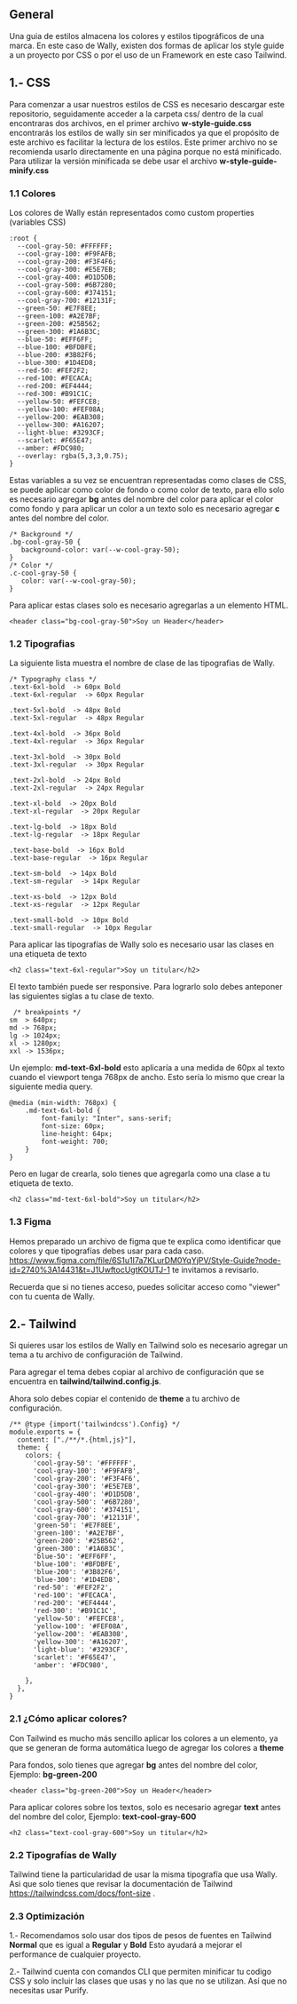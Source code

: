## General
Una guia de estilos almacena los colores y estilos tipográficos de una marca. En este caso de Wally, existen dos formas de aplicar los style guide a un proyecto por CSS o por el uso de un Framework en este caso Tailwind.

## 1.- CSS
Para comenzar a usar nuestros estilos de CSS es necesario descargar este repositorio, seguidamente acceder a la carpeta css/ dentro de la cual encontraras dos archivos, en el primer archivo **w-style-guide.css** encontrarás los estilos de wally sin ser minificados ya que el propósito de este archivo es facilitar la lectura de los estilos. Este primer archivo no se recomienda usarlo directamente en una página porque no está minificado. Para utilizar la versión minificada se debe usar el archivo **w-style-guide-minify.css** 

### 1.1 Colores
Los colores de Wally están representados como custom properties (variables CSS)
```
:root {
  --cool-gray-50: #FFFFFF;
  --cool-gray-100: #F9FAFB;
  --cool-gray-200: #F3F4F6;
  --cool-gray-300: #E5E7EB;
  --cool-gray-400: #D1D5DB;
  --cool-gray-500: #6B7280;
  --cool-gray-600: #374151;
  --cool-gray-700: #12131F;
  --green-50: #E7F8EE;
  --green-100: #A2E7BF;
  --green-200: #25B562;
  --green-300: #1A6B3C;
  --blue-50: #EFF6FF;
  --blue-100: #BFDBFE;
  --blue-200: #3B82F6;
  --blue-300: #1D4ED8;
  --red-50: #FEF2F2;
  --red-100: #FECACA;
  --red-200: #EF4444;
  --red-300: #B91C1C;
  --yellow-50: #FEFCE8;
  --yellow-100: #FEF08A;
  --yellow-200: #EAB308;
  --yellow-300: #A16207;
  --light-blue: #3293CF;
  --scarlet: #F65E47;
  --amber: #FDC980;
  --overlay: rgba(5,3,3,0.75);
}
```

Estas variables a su vez se encuentran representadas como clases de CSS, se puede aplicar como color de fondo o como color de texto, para ello solo es necesario agregar **bg** antes del nombre del color para aplicar el color como fondo y para aplicar un color a un texto solo es necesario agregar **c** antes del nombre del color. 
 ```
/* Background */
.bg-cool-gray-50 {
    background-color: var(--w-cool-gray-50);
}
/* Color */
.c-cool-gray-50 {
    color: var(--w-cool-gray-50);
}
```

Para aplicar estas clases solo es necesario agregarlas a un elemento HTML.
```
<header class="bg-cool-gray-50">Soy un Header</header>
```

### 1.2 Tipografias
La siguiente lista muestra el nombre de clase de las tipografias de Wally.

```
/* Typography class */
.text-6xl-bold  -> 60px Bold
.text-6xl-regular  -> 60px Regular

.text-5xl-bold  -> 48px Bold
.text-5xl-regular  -> 48px Regular

.text-4xl-bold  -> 36px Bold
.text-4xl-regular  -> 36px Regular

.text-3xl-bold  -> 30px Bold
.text-3xl-regular  -> 30px Regular

.text-2xl-bold  -> 24px Bold
.text-2xl-regular  -> 24px Regular

.text-xl-bold  -> 20px Bold
.text-xl-regular  -> 20px Regular

.text-lg-bold  -> 18px Bold
.text-lg-regular  -> 18px Regular

.text-base-bold  -> 16px Bold
.text-base-regular  -> 16px Regular

.text-sm-bold  -> 14px Bold
.text-sm-regular  -> 14px Regular

.text-xs-bold  -> 12px Bold
.text-xs-regular  -> 12px Regular

.text-small-bold  -> 10px Bold
.text-small-regular  -> 10px Regular

```

Para aplicar las tipografías de Wally solo es necesario usar las clases en una etiqueta de texto
```
<h2 class="text-6xl-regular">Soy un titular</h2>
```

El texto también puede ser responsive. Para lograrlo solo debes anteponer las siguientes siglas a tu clase de texto.
```
 /* breakpoints */
sm  > 640px;
md -> 768px;
lg -> 1024px;
xl -> 1280px;
xxl -> 1536px;
```
Un ejemplo: **md-text-6xl-bold** esto aplicaría a una medida de 60px al texto cuando el viewport tenga 768px de ancho.  Esto sería lo mismo que crear la siguiente media query.
```
@media (min-width: 768px) {
    .md-text-6xl-bold {
        font-family: "Inter", sans-serif;
        font-size: 60px;
        line-height: 64px;
        font-weight: 700;
    }
}    
```
Pero en lugar de crearla, solo tienes que agregarla como una clase a tu etiqueta de texto.
```
<h2 class="md-text-6xl-bold">Soy un titular</h2>
```
### 1.3 Figma
Hemos preparado un archivo de figma que te explica como identificar que colores y que tipografías debes usar para cada caso.
https://www.figma.com/file/6S1u1I7a7KLurDM0YqYjPV/Style-Guide?node-id=2740%3A14431&t=J1UwftocUgtKOUTJ-1  te invitamos a revisarlo.

Recuerda que si no tienes acceso, puedes solicitar acceso como "viewer" con tu cuenta de Wally.


## 2.- Tailwind
Si quieres usar los estilos de Wally en Tailwind solo es necesario agregar un tema a tu archivo de configuración de Tailwind.

Para agregar el tema debes copiar al archivo de configuración que se encuentra en **tailwind/tailwind.config.js**.

Ahora solo debes copiar el contenido de **theme** a tu archivo de configuración.

```
/** @type {import('tailwindcss').Config} */
module.exports = {
  content: ["./**/*.{html,js}"],
  theme: {
    colors: {
      'cool-gray-50': '#FFFFFF',
      'cool-gray-100': '#F9FAFB',
      'cool-gray-200': '#F3F4F6',
      'cool-gray-300': '#E5E7EB',
      'cool-gray-400': '#D1D5DB',
      'cool-gray-500': '#6B7280',
      'cool-gray-600': '#374151',
      'cool-gray-700': '#12131F',
      'green-50': '#E7F8EE',
      'green-100': '#A2E7BF',
      'green-200': '#25B562',
      'green-300': '#1A6B3C',
      'blue-50': '#EFF6FF',
      'blue-100': '#BFDBFE',
      'blue-200': '#3B82F6',
      'blue-300': '#1D4ED8',
      'red-50': '#FEF2F2',
      'red-100': '#FECACA',
      'red-200': '#EF4444',
      'red-300': '#B91C1C',
      'yellow-50': '#FEFCE8',
      'yellow-100': '#FEF08A',
      'yellow-200': '#EAB308',
      'yellow-300': '#A16207',
      'light-blue': '#3293CF',
      'scarlet': '#F65E47',
      'amber': '#FDC980',

    },
  },
}
```

### 2.1 ¿Cómo aplicar colores?
Con Tailwind es mucho más sencillo aplicar los colores a un elemento, ya que se generan de forma automática luego de agregar los colores a **theme**

Para fondos, solo tienes que agregar **bg** antes del nombre del color, Ejemplo: **bg-green-200**

```
<header class="bg-green-200">Soy un Header</header>
```

Para aplicar colores sobre los textos, solo es necesario agregar **text** antes del nombre del color, Ejemplo: **text-cool-gray-600**

```
<h2 class="text-cool-gray-600">Soy un titular</h2>
```

### 2.2 Tipografías de Wally
Tailwind tiene la particularidad de usar la misma tipografía que usa Wally. Asi que solo tienes que revisar la documentación de Tailwind https://tailwindcss.com/docs/font-size .

### 2.3 Optimización
1.- Recomendamos solo usar dos tipos de pesos de fuentes en Tailwind **Normal** que es igual a **Regular** y **Bold** Esto ayudará a mejorar el performance de cualquier proyecto.

2.- Tailwind cuenta con comandos CLI que permiten minificar tu codigo CSS y solo incluir las clases que usas y no las que no se utilizan. Así que no necesitas usar Purify.
